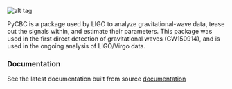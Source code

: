 ![alt tag](https://avatars0.githubusercontent.com/u/11262917?v=3&s=400)


PyCBC is a package used by LIGO to analyze gravitational-wave data, tease out the signals within, and estimate their parameters. This package was used in the first direct detection of gravitational waves (GW150914), and is used in the ongoing analysis of LIGO/Virgo data.

### Documentation

See the latest documentation built from source
[documentation](pycbc/latest/html/)
